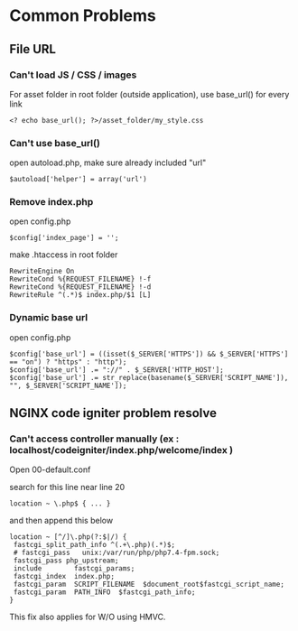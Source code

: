 # Common Problems

## File URL

### Can't load JS / CSS / images

For asset folder in root folder (outside application), use base_url() for every link

```
<? echo base_url(); ?>/asset_folder/my_style.css
```

### Can't use base_url()

open autoload.php, make sure already included "url"

```
$autoload['helper'] = array('url')
```

### Remove index.php

open config.php

```
$config['index_page'] = '';
```

make .htaccess in root folder

```
RewriteEngine On
RewriteCond %{REQUEST_FILENAME} !-f
RewriteCond %{REQUEST_FILENAME} !-d
RewriteRule ^(.*)$ index.php/$1 [L]
```

### Dynamic base url

open config.php

```
$config['base_url'] = ((isset($_SERVER['HTTPS']) && $_SERVER['HTTPS'] == "on") ? "https" : "http");
$config['base_url'] .= "://" . $_SERVER['HTTP_HOST'];
$config['base_url'] .= str_replace(basename($_SERVER['SCRIPT_NAME']), "", $_SERVER['SCRIPT_NAME']);
```

## NGINX code igniter problem resolve

### Can't access controller manually (ex : localhost/codeigniter/index.php/welcome/index )

Open 00-default.conf

search for this line near line 20

```
location ~ \.php$ { ... }
```

and then append this below

```
location ~ [^/]\.php(?:$|/) {
 fastcgi_split_path_info ^(.+\.php)(.*)$;
 # fastcgi_pass   unix:/var/run/php/php7.4-fpm.sock;
 fastcgi_pass php_upstream;
 include        fastcgi_params;
 fastcgi_index  index.php;
 fastcgi_param  SCRIPT_FILENAME  $document_root$fastcgi_script_name;
 fastcgi_param  PATH_INFO  $fastcgi_path_info;
}
```

This fix also applies for W/O using HMVC.
